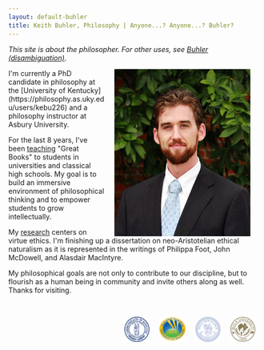 ```yaml
---
layout: default-buhler
title: Keith Buhler, Philosophy | Anyone...? Anyone...? Buhler? 
--- 
```


*This site is about the philosopher. For other uses, see [Buhler (disambiguation)](/disambiguation).*

<img src="/images/keithbuhler-golden.png" alt="Keith Buhler" hspace="20px" align="right">  

<p align="left">I'm currently a PhD candidate in philosophy at the [University of Kentucky](https://philosophy.as.uky.edu/users/kebu226) and a philosophy instructor at Asbury University.</p> 

<p align="left">For the last 8 years, I've been <a href= "/teaching">teaching</a>  "Great Books" to students in universities and classical high schools. My goal is to build an immersive environment of philosophical thinking and to empower students to grow intellectually. 

<p align="left">My <a href="/research">research</a> centers on virtue ethics. I'm finishing up a dissertation on neo-Aristotelian ethical naturalism as it is represented in the writings of Philippa Foot, John McDowell, and Alasdair MacIntyre. 

<p align="left">My philosophical goals are not only to contribute to our discipline, but to flourish as a human being in community and invite others along as well. Thanks for visiting.</p>


<br>

<img src="/images/seal-biola.png" alt="Biola" height="50" align="right" hspace="10px" width="50"> &nbsp;&nbsp;&nbsp; <img src="/images/seal-thi.png" alt="Torrey Honors" height="50" width="50" align="right" hspace="10px">  <img src="/images/seal-balamand.png" alt="Balamand" height="52" width="52" align="right" hspace="10px"> <img src="/images/seal-uk.png" alt="Kentucky" height="50" width="50" align="right" hspace="10px">  &nbsp;&nbsp;&nbsp; 

<br>